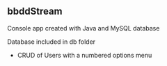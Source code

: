 ## bbddStream


Console app created with Java and MySQL database

Database included in db folder

- CRUD of Users with a numbered options menu



